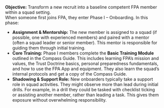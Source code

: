 **Objective:** Transform a new recruit into a baseline competent FPA member within a squad setting.  
When someone first joins FPA, they enter Phase I – Onboarding. In this phase:  
- **Assignment & Mentorship:** The new member is assigned to a squad (if possible, one with experienced members) and paired with a mentor (often a squad leader or senior member). This mentor is responsible for guiding them through initial training.  
- **Core Training:** Phase I members complete the **Basic Training Module** outlined in the Compass Guide. This includes learning FPA’s mission and values, the Trust Doctrine basics, personal preparedness fundamentals, and how to use the FPA App and equipment. They also learn the squad’s internal protocols and get a copy of the Compass Guide.  
- **Shadowing & Support Role:** New onboarders typically take a support role in squad activities. They might observe more than lead during initial drills. For example, in a drill they could be tasked with checklist ticking or assisting another member, rather than leading a task. This gives them exposure without overwhelming responsibility.